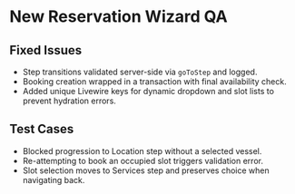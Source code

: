 # New Reservation Wizard QA

## Fixed Issues
- Step transitions validated server-side via `goToStep` and logged.
- Booking creation wrapped in a transaction with final availability check.
- Added unique Livewire keys for dynamic dropdown and slot lists to prevent hydration errors.

## Test Cases
- Blocked progression to Location step without a selected vessel.
- Re-attempting to book an occupied slot triggers validation error.
- Slot selection moves to Services step and preserves choice when navigating back.
